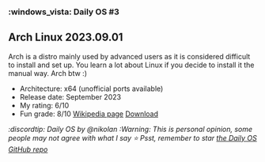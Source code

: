 ### :windows_vista: Daily OS #3
## Arch Linux 2023.09.01
Arch is a distro mainly used by advanced users as it is considered difficult to install and set up. You learn a lot about Linux if you decide to install it the manual way. Arch btw :)
- Architecture: x64 (unofficial ports available)
- Release date: September 2023
- My rating: 6/10
- Fun grade: 8/10
[Wikipedia page](<https://en.wikipedia.org/wiki/Arch_Linux>) [Download](<https://archlinux.org/download/>)

*:discordtip: Daily OS by @nikolan*
*:Warning: This is personal opinion, some people may not agree with what I say*
*⭐️ Psst, remember to star [the Daily OS GitHub repo](<https://github.com/nikolan123/daily-os>)*
